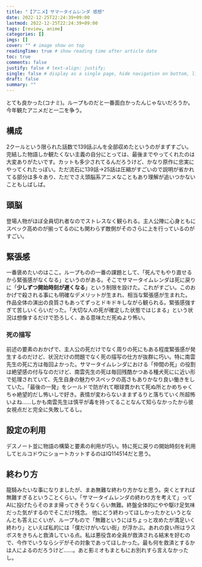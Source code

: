 ```yaml
---
title: "【アニメ】サマータイムレンダ 感想"
date: 2022-12-25T22:24:39+09:00
lastmod: 2022-12-25T22:24:39+09:00
tags: [review, anime]
categories: []
imgs: []
cover: "" # image show on top
readingTime: true # show reading time after article date
toc: true
comments: false
justify: false # text-align: justify;
single: false # display as a single page, hide navigation on bottom, like as about page.
draft: false
summary: ""
---
```


とても良かった(コナミ)。ループものだと一番面白かったんじゃないだろうか。今年観たアニメだと一二を争う。

## 構成

2クールという限られた話数で139話ぶんを全部収めたというのがまずすごい。完結した物語しか観たくない主義の自分にとっては、最後までやってくれたのは大変ありがたいです。カットも多少されてるんだろうけど、かなり原作に忠実にやってくれたっぽい。ただ流石に139話→25話は圧縮がすごいので説明が省かれてる部分は多々あり、ただでさえ頭脳系アニメなこともあり理解が追いつかないこともしばしば。

## 頭脳

登場人物がほぼ全員切れ者なのでストレスなく観られる。主人公陣に心身ともにスペック高めのが揃ってるのにも関わらず敵側がそのさらに上を行っているのがすごい。

## 緊張感

一番褒めたいのはここ。ループものの一番の課題として、「死んでもやり直せるから緊張感がなくなる」というのがある。そこでサマータイムレンダは死に戻りに「**少しずつ開始時刻が遅くなる**」という制限を設けた。これがすごい。このおかげで殺される事にも明確なデメリットが生まれ、相当な緊張感が生まれた。作品全体の演出の良質さもあってずっとドキドキしながら観られる。緊張感強すぎて苦しいくらいだった。「大切な人の死が確定した状態ではじまる」という状況は想像するだけで恐ろしく、ある意味ただ死ぬより怖い。

### 死の描写

前述の要素のおかげで、主人公の死だけでなく周りの死にもある程度緊張感が発生するのだけど、状況だけの問題でなく死の描写の仕方が抜群に巧い。特に南雲先生の死に方は毎回よかった。サマータイムレンダにおける「仲間の死」の役割は絶望感の付与なのだけど、南雲先生の死は毎回残酷かつある種犬死にに近い形で処理されていて、先生自身の魅力やスペックの高さもありかなり良い働きをしていた。「最後の一発」をシールドで防がれて眼球貫かれて死ぬ所とかめちゃくちゃ絶望的だし怖いしで好き。表情が変わらないままずるりと落ちていく所超怖いよね……しかも南雲先生は慎平が毒を持ってることなんて知らなかったから彼女視点だと完全に失敗してるし。


## 設定の利用

デスノート並に物語の構築と要素の利用が巧い。特に死に戻りの開始時刻を利用してヒルコドウにショートカットするのはIQ114514だと思う。

## 終わり方

龍騎みたいな事になりましたが、まあ無難な終わり方かなと思う。突くとすれば無難すぎるということくらい。「サマータイムレンダの終わり方を考えて」ってAIに投げたらそのまま帰ってきそうなくらい無難。終盤全体的にやや駆け足気味だった気がするのでそこだけ残念。
他にどう終わってほしかったかというとなんとも答えにくいが、ループもので「無難というにはちょっと攻めたが満足いく終わり」といえば私的には「僕だけがいない街」が浮かぶ。あれの良い所はラスボスをきちんと救済している点。私は悪役含め全員が救済される結末を好むので、今作でいうならシデがその対象であってほしかった。最も何を救済とするかは人によるのだろうけど……。あと影ミオもまともにお別れすら言えなかったし。